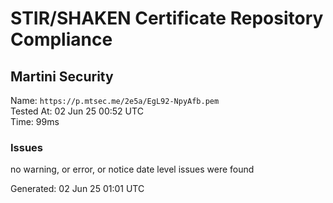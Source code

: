 # STIR/SHAKEN Certificate Repository Compliance

## Martini Security

Name: `https://p.mtsec.me/2e5a/EgL92-NpyAfb.pem`\
Tested At: 02 Jun 25 00:52 UTC\
Time: 99ms

### Issues

no warning, or error, or notice date level issues were found

Generated: 02 Jun 25 01:01 UTC